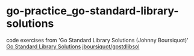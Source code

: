 # go-practice_go-standard-library-solutions

code exercises from 'Go Standard Library Solutions (Johnny Boursiquot)'
[Go Standard Library Solutions](https://www.packtpub.com/application-development/go-standard-library-solutions-video)
[jboursiquot/gostdlibsol](https://github.com/jboursiquot/gostdlibsol)
